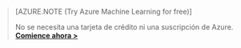 >[AZURE.NOTE (Try Azure Machine Learning for free)]
>
>No se necesita una tarjeta de crédito ni una suscripción de Azure. <a href="https://studio.azureml.net/Home" target="_blank">**Comience ahora >**</a>

<!---HONumber=July15_HO3-->